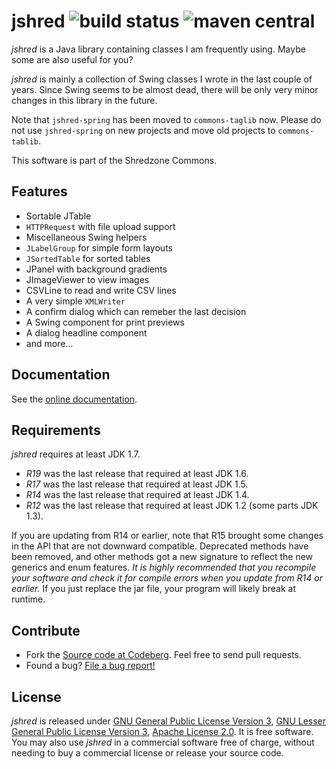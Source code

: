 # jshred ![build status](https://shredzone.org/badge/jshred.svg) ![maven central](https://shredzone.org/maven-central/org.shredzone.jshred/jshred/badge.svg)

*jshred* is a Java library containing classes I am frequently using. Maybe some are also useful for you?

*jshred* is mainly a collection of Swing classes I wrote in the last couple of years. Since Swing seems to be almost dead, there will be only very minor changes in this library in the future.

Note that `jshred-spring` has been moved to `commons-taglib` now. Please do not use `jshred-spring` on new projects and move old projects to `commons-tablib`.

This software is part of the Shredzone Commons.

## Features

* Sortable JTable
* `HTTPRequest` with file upload support
* Miscellaneous Swing helpers
* `JLabelGroup` for simple form layouts
* `JSortedTable` for sorted tables
* JPanel with background gradients
* JImageViewer to view images
* CSVLine to read and write CSV lines
* A very simple `XMLWriter`
* A confirm dialog which can remeber the last decision
* A Swing component for print previews
* A dialog headline component
* and more...

## Documentation

See the [online documentation](https://shredzone.org/maven/jshred/).

## Requirements

_jshred_ requires at least JDK 1.7.

* *R19* was the last release that required at least JDK 1.6.
* *R17* was the last release that required at least JDK 1.5.
* *R14* was the last release that required at least JDK 1.4.
* *R12* was the last release that required at least JDK 1.2 (some parts JDK 1.3).

If you are updating from R14 or earlier, note that R15 brought some changes in the API that are not downward compatible. Deprecated methods have been removed, and other methods got a new signature to reflect the new generics and enum features. *It is highly recommended that you recompile your software and check it for compile errors when you update from R14 or earlier.* If you just replace the jar file, your program will likely break at runtime.

## Contribute

* Fork the [Source code at Codeberg](https://codeberg.org/shred/jshred). Feel free to send pull requests.
* Found a bug? [File a bug report!](https://codeberg.org/shred/jshred/issues)

## License

_jshred_ is released under [GNU General Public License Version 3](http://www.gnu.org/licenses/gpl-3.0.html), [GNU Lesser General Public License Version 3](http://www.gnu.org/licenses/lgpl-3.0.html), [Apache License 2.0](http://www.apache.org/licenses/LICENSE-2.0.txt). It is free software. You may also use _jshred_ in a commercial software free of charge, without needing to buy a commercial license or release your source code.
